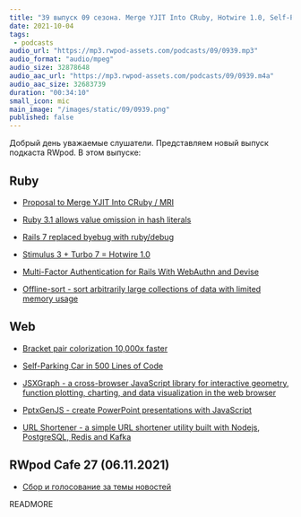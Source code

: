 ```yaml
---
title: "39 выпуск 09 сезона. Merge YJIT Into CRuby, Hotwire 1.0, Self-Parking Car, Offline-sort, JSXGraph, PptxGenJS и прочее"
date: 2021-10-04
tags:
 - podcasts
audio_url: "https://mp3.rwpod-assets.com/podcasts/09/0939.mp3"
audio_format: "audio/mpeg"
audio_size: 32878648
audio_aac_url: "https://mp3.rwpod-assets.com/podcasts/09/0939.m4a"
audio_aac_size: 32683739
duration: "00:34:10"
small_icon: mic
main_image: "/images/static/09/0939.png"
published: false
---
```


Добрый день уважаемые слушатели. Представляем новый выпуск подкаста RWpod. В этом выпуске:

## Ruby

 - [Proposal to Merge YJIT Into CRuby / MRI](https://bugs.ruby-lang.org/issues/18229)
 - [Ruby 3.1 allows value omission in hash literals](https://blog.saeloun.com/2021/09/28/ruby-allow-value-omission-in-hash-literals)
 - [Rails 7 replaced byebug with ruby/debug](https://blog.saeloun.com/2021/09/29/rails-7-ruby-debug-replaces-byebug)
 - [Stimulus 3 + Turbo 7 = Hotwire 1.0](https://world.hey.com/dhh/stimulus-3-turbo-7-hotwire-1-0-9d507133)


 - [Multi-Factor Authentication for Rails With WebAuthn and Devise](https://www.honeybadger.io/blog/multi-factor-2fa-authentication-rails-webauthn-devise/)
 - [Offline-sort - sort arbitrarily large collections of data with limited memory usage](https://github.com/salsify/offline-sort)

## Web

 - [Bracket pair colorization 10,000x faster](https://code.visualstudio.com/blogs/2021/09/29/bracket-pair-colorization)
 - [Self-Parking Car in 500 Lines of Code](https://trekhleb.dev/blog/2021/self-parking-car-evolution/)


 - [JSXGraph - a cross-browser JavaScript library for interactive geometry, function plotting, charting, and data visualization in the web browser](https://jsxgraph.org/wp/index.html)
 - [PptxGenJS - create PowerPoint presentations with JavaScript](https://gitbrent.github.io/PptxGenJS/)
 - [URL Shortener - a simple URL shortener utility built with Nodejs, PostgreSQL, Redis and Kafka](https://github.com/smallcase/smalllinks)

## RWpod Cafe 27 (06.11.2021)

 - [Сбор и голосование за темы новостей](https://github.com/rwpod/cafe-discussions/discussions/12)


READMORE
